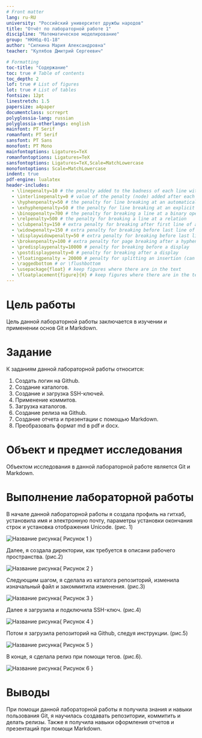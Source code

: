 ```yaml
---
# Front matter
lang: ru-RU
university: "Российский университет дружбы народов"
title: "Отчёт по лабораторной работе 1"
discipline: "Математическое моделирование"
group: "НКНбд-01-18"
author: "Силкина Мария Александровна"
teacher: "Кулябов Дмитрий Сергеевич"

# Formatting
toc-title: "Содержание"
toc: true # Table of contents
toc_depth: 2
lof: true # List of figures
lot: true # List of tables
fontsize: 12pt
linestretch: 1.5
papersize: a4paper
documentclass: scrreprt
polyglossia-lang: russian
polyglossia-otherlangs: english
mainfont: PT Serif
romanfont: PT Serif
sansfont: PT Sans
monofont: PT Mono
mainfontoptions: Ligatures=TeX
romanfontoptions: Ligatures=TeX
sansfontoptions: Ligatures=TeX,Scale=MatchLowercase
monofontoptions: Scale=MatchLowercase
indent: true
pdf-engine: lualatex
header-includes:
  - \linepenalty=10 # the penalty added to the badness of each line within a paragraph (no associated penalty node) Increasing the value makes tex try to have fewer lines in the paragraph.
  - \interlinepenalty=0 # value of the penalty (node) added after each line of a paragraph.
  - \hyphenpenalty=50 # the penalty for line breaking at an automatically inserted hyphen
  - \exhyphenpenalty=50 # the penalty for line breaking at an explicit hyphen
  - \binoppenalty=700 # the penalty for breaking a line at a binary operator
  - \relpenalty=500 # the penalty for breaking a line at a relation
  - \clubpenalty=150 # extra penalty for breaking after first line of a paragraph
  - \widowpenalty=150 # extra penalty for breaking before last line of a paragraph
  - \displaywidowpenalty=50 # extra penalty for breaking before last line before a display math
  - \brokenpenalty=100 # extra penalty for page breaking after a hyphenated line
  - \predisplaypenalty=10000 # penalty for breaking before a display
  - \postdisplaypenalty=0 # penalty for breaking after a display
  - \floatingpenalty = 20000 # penalty for splitting an insertion (can only be split footnote in standard LaTeX)
  - \raggedbottom # or \flushbottom
  - \usepackage{float} # keep figures where there are in the text
  - \floatplacement{figure}{H} # keep figures where there are in the text
---
```


# Цель работы

Цель данной лабораторной работы заключается в изучении и применении основ Git и Markdown.


# Задание

К заданиям данной лабораторной работы относится:
1. Создать логин на Github.
2. Создание каталогов.
3. Создание и загрузка SSH-ключей.
4. Применение коммитов.
5. Загрузка каталогов.
6. Создание релиза на Github.
7. Создание отчета и презентации с помощью Markdown.
8. Преобразовать формат md в pdf и docx.


# Объект и предмет исследования 

Объектом исследования в данной лабораторной работе является Git и Markdown.


# Выполнение лабораторной работы

В начале данной лабораторной работы я создала профиль на гитхаб, установила имя и электронную почту, параметры установки окончания строк и установка отображения Unicode. (рис. 1)

![Название рисунка](image/1.png){ Рисунок 1 }

Далее, я создала директории, как требуется в описани рабочего пространства. (рис.2)

![Название рисунка](image/2.png){ Рисунок 2 }

Следующим шагом, я сделала из каталога репозиторий, изменила изначальный файл и закоммитила изменения. (рис.3)

![Название рисунка](image/3.png){ Рисунок 3 }

Далее я загрузила и подключила SSH-ключ. (рис.4)

![Название рисунка](image/4.png){ Рисунок 4 }

Потом я загрузила репозиторий на Github, следуя инструкции. (рис.5)

![Название рисунка](image/5.png){ Рисунок 5 }

В конце, я сделала релиз при помощи тегов. (рис.6).

![Название рисунка](image/6.png){ Рисунок 6 }


# Выводы

При помощи данной лабораторной работы я получила знания и навыки пользования Git, я научилась создавать репозитории, коммитить и делать релизы. Также я получила навыки оформления отчетов и презентаций при помощи Markdown.